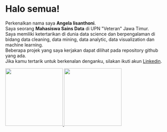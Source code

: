 # Halo semua! 

Perkenalkan nama saya **Angela lisanthoni**.\
Saya seorang **Mahasiswa Sains Data** di UPN "Veteran" Jawa Timur.\
Saya memiliki ketertarikan di dunia data science dan berpengalaman di bidang data cleaning, data mining, data analytic, data visualization dan machine learning.\
Beberapa projek yang saya kerjakan dapat dilihat pada repository github yang ada.\
Jika kamu tertarik untuk berkenalan denganku, silakan ikuti akun [Linkedin](https://www.linkedin.com/in/angela-lisanthoni/).

<p align="left">
<a href="https://github.com/dimasmds">
  <img height="180em" src="https://github-readme-stats-eight-theta.vercel.app/api?username=AngelaLisanthoni&show_icons=true&theme=algolia&include_all_commits=true&count_private=true"/>
  <img height="180em" src="https://github-readme-stats-eight-theta.vercel.app/api/top-langs/?username=AngelaLisanthoni&layout=compact&langs_count=8&theme=algolia"/>
</a>
</p>
